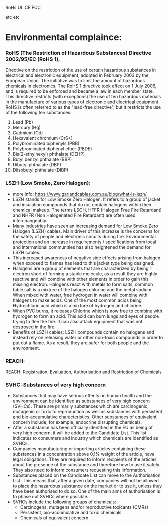 RoHs
UL
CE
FCC

etc
etc


# Environmental complaince:

### RoHS (The Restriction of Hazardous Substances) Directive 2002/95/EC (RoHS 1), 
Directive on the restriction of the use of certain hazardous substances in electrical and electronic equipment, adopted in February 2003 by the European Union.
The initiative was to limit the amount of hazardous chemicals in electronics.
The RoHS 1 directive took effect on 1 July 2006, and is required to be enforced and became a law in each member state. This directive restricts (with exceptions) the use of ten hazardous materials in the manufacture of various types of electronic and electrical equipment.
RoHS is often referred to as the "lead-free directive", but it restricts the use of the following ten substances:
1. Lead (Pb)
2. Mercury (Hg)
3. Cadmium (Cd)
4. Hexavalent chromium (Cr6+)
5. Polybrominated biphenyls (PBB)
6. Polybrominated diphenyl ether (PBDE)
7. Bis(2-ethylhexyl) phthalate (DEHP)
8. Butyl benzyl phthalate (BBP)
9. Dibutyl phthalate (DBP)
10. Diisobutyl phthalate (DIBP)

### LSZH (Low Smoke, Zero Halogen):
- more info: https://www.garlandcables.com.au/blog/what-is-lszh/
- LSZH stands for Low Smoke Zero Halogen. It refers to a group of jacket and insulation compounds that do not contain halogens within their chemical makeup.  The terms LSOH, HFFR (Halogen Free Fire Retardant) and NHFR (Non Halogenated Fire Retardant) are often used interchangeably.
- Many industries have seen an increasing demand for Low Smoke Zero Halogen (LSZH) cables. Main driver of this increase is the concerns for the safety of people and electronic circuits during fire. Environmental protection and an increase in requirements / specifications from local and international communities has also heightened the demand for LSZH cables.
- This increased awareness of negative side effects arising from halogen when exposed to flames has lead to this jacket type being designed.
- Halogens are a group of elements that are characterized by being 1 electron short of forming a stable molecule, as a result they are highly reactive and will combine with other elements in order to gain this missing electron. Halogens react with metals to form salts, common table salt is a mixture of the halogen chlorine and the metal sodium. When mixed with water, free hydrogen in water will combine with halogens to make acids. One of the most common acids being Hydrochloric acid which is a mixture of hydrogen and chlorine.
- When PVC burns, it releases Chlorine which is now free to combine with hydrogen to form an acid. This acid can burn lungs and eyes of people trying to flee the fire. It can also attack equipment that was not destroyed in the fire.
- Benefits of LSZH cables: LSZH compounds contain no halogens and instead rely on releasing water or other non-toxic compounds in order to put out a flame. As a result, they are safer for both people and the environment.


### REACH:
REACH: Registration, Evaluation, Authorisation and Restriction of Chemicals


### SVHC: Substances of very high concern
- Substances that may have serious effects on human health and the environment can be identified as substances of very high concern (SVHCs). These are primarily substances which are carcinogenic, mutagenic or toxic to reproduction as well as substances with persistent and bio-accumulative characteristics. Other substances of equivalent concern include, for example, endocrine disrupting chemicals.
- After a substance has been officially identified in the EU as being of very high concern, it will be added to the Candidate List. This list indicates to consumers and industry which chemicals are identified as SVHCs.
- Companies manufacturing or importing articles containing these substances in a concentration above 0,1% weight of the article, have legal obligations. They are required to inform recipients of the articles about the presence of the substance and therefore how to use it safely. They also need to inform consumers requesting this information.
- Substances placed on the Candidate List can move to the Authorisation List. This means that, after a given date, companies will not be allowed to place the hazardous substance on the market or to use it, unless they have been authorised to do so. One of the main aims of authorisation is to phase out SVHCs where possible.
- SVHCs include the following groups of chemicals:
  - Carcinogens, mutagens and/or reproductive toxicants (CMRs)
  - Persistent, bio-accumulative and toxic chemicals
  - Chemicals of equivalent concern 

